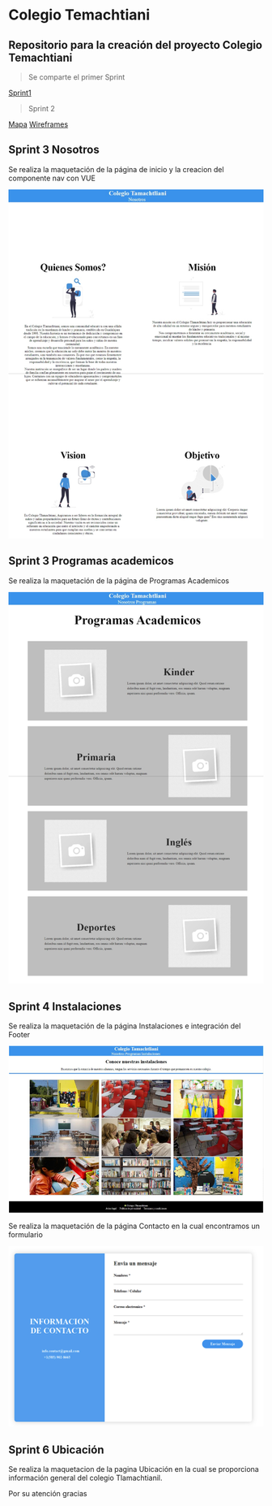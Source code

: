 # Colegio Temachtiani

## Repositorio para la creación del proyecto Colegio Temachtiani

> Se comparte el primer Sprint

[Sprint1](https://github.com/Lflores2022/Colegio-Tamachtliani/blob/main/documentos/sprint_1.pdf)

>Sprint 2

[Mapa](https://lucid.app/lucidspark/95a0e9ad-6877-4c7b-ae02-20b6c2a86825/edit?viewport_loc=-767%2C81%2C4098%2C1953%2C0_0&invitationId=inv_1d1cf5c6-e3ce-4499-b01e-cb4b9759fe79)
[Wireframes](https://lucid.app/lucidchart/59243544-1365-41c5-9198-e03a0fc2c544/edit?viewport_loc=-472%2C-130%2C5234%2C2376%2C0_0&invitationId=inv_f69a486c-ef21-43c2-a11d-5839e6381065)

## Sprint 3 Nosotros

Se realiza la maquetación de la página de inicio y la creacion del componente nav con VUE

![Sprint3](./documentos/sprint%203.jpeg)

## Sprint 3 Programas academicos

Se realiza la maquetación de la página de Programas Academicos

![Sprint4](./documentos/sprint%204.jpeg)

## Sprint 4 Instalaciones

Se realiza la maquetación de la página Instalaciones e integración del Footer

![Sprint4](./documentos/instalaciones.png)

Se realiza la maquetación de la página Contacto en la cual encontramos un formulario

![Sprint4](./documentos/pagina_form.png)

## Sprint 6 Ubicación

Se realiza la maquetacion de la pagina Ubicación en la cual se proporciona información general del colegio Tlamachtianil.


Por su atención gracias
